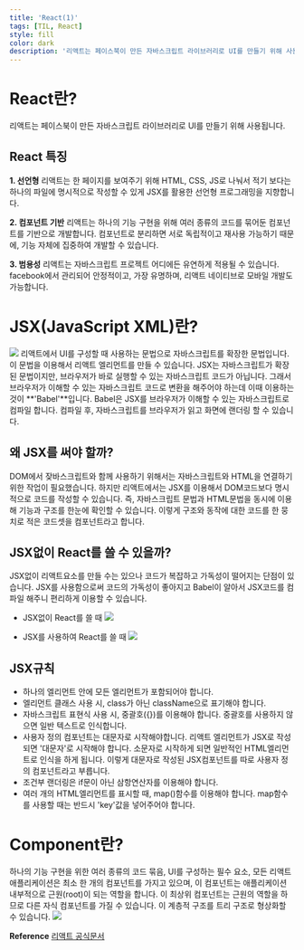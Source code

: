 ```yaml
---
title: 'React(1)'
tags: [TIL, React]
style: fill
color: dark
description: '리액트는 페이스북이 만든 자바스크립트 라이브러리로 UI를 만들기 위해 사용됩니다.'
---
```


# React란?

리액트는 페이스북이 만든 자바스크립트 라이브러리로 UI를 만들기 위해 사용됩니다.

## React 특징

**1. 선언형**
리액트는 한 페이지를 보여주기 위해 HTML, CSS, JS로 나눠서 적기 보다는 하나의 파일에 명시적으로 작성할 수 있게 JSX를 활용한 선언형 프로그래밍을 지향합니다.

**2. 컴포넌트 기반**
리액트는 하나의 기능 구현을 위해 여러 종류의 코드를 묶어둔 컴포넌트를 기반으로 개발합니다. 컴포넌트로 분리하면 서로 독립적이고 재사용 가능하기 때문에, 기능 자체에 집중하여 개발할 수 있습니다.

**3. 범용성**
리액트는 자바스크립트 프로젝트 어디에든 유연하게 적용될 수 있습니다.
facebook에서 관리되어 안정적이고, 가장 유명하며, 리액트 네이티브로 모바일 개발도 가능합니다.

# JSX(JavaScript XML)란?

![](https://images.velog.io/images/blackdavil01/post/d5391133-5662-48bc-8343-3858bc2b5a41/%EC%8A%A4%ED%81%AC%EB%A6%B0%EC%83%B7,%202021-07-09%2014-57-23.png)
리액트에서 UI를 구성할 때 사용하는 문법으로 자바스크립트를 확장한 문법입니다. 이 문법을 이용해서 리액트 엘리먼트를 만들 수 있습니다.
JSX는 자바스크립트가 확장된 문법이지만, 브라우저가 바로 실행할 수 있는 자바스크립트 코드가 아닙니다.
그래서 브라우저가 이해할 수 있는 자바스크립트 코드로 변환을 해주어야 하는데 이때 이용하는 것이 **'Babel'**입니다.
Babel은 JSX를 브라우저가 이해할 수 있는 자바스크립트로 컴파일 합니다. 컴파일 후, 자바스크립트를 브라우저가 읽고 화면에 랜더링 할 수 있습니다.

## 왜 JSX를 써야 할까?

DOM에서 잦바스크립트와 함께 사용하기 위해서는 자바스크립트와 HTML을 연결하기 위한 작업이 필요했습니다. 하지만 리액트에서는 JSX를 이용해서 DOM코드보다 명시적으로 코드를 작성할 수 있습니다.
즉, 자바스크립트 문법과 HTML문법을 동시에 이용해 기능과 구조를 한눈에 확인할 수 있습니다.
이렇게 구조와 동작에 대한 코드를 한 뭉치로 적은 코드셋을 컴포넌트라고 합니다.

## JSX없이 React를 쓸 수 있을까?

JSX없이 리액트요소를 만들 수는 있으나 코드가 복잡하고 가독성이 떨어지는 단점이 있습니다.
JSX를 사용함으로써 코드의 가독성이 좋아지고 Babel이 알아서 JSX코드를 컴파일 해주니 편리하게 이용할 수 있습니다.

- JSX없이 React를 쓸 때
  ![](https://images.velog.io/images/blackdavil01/post/76cfd1f5-4fdc-40d5-920a-07e5797fc4be/%EC%8A%A4%ED%81%AC%EB%A6%B0%EC%83%B7,%202021-07-09%2015-03-17.png)

- JSX를 사용하여 React를 쓸 때
  ![](https://images.velog.io/images/blackdavil01/post/a82fd093-9bd7-44ae-a873-9c0afa16bc99/%EC%8A%A4%ED%81%AC%EB%A6%B0%EC%83%B7,%202021-07-09%2015-04-12.png)

## JSX규칙

- 하나의 엘리먼트 안에 모든 엘리먼트가 포함되어야 합니다.
- 엘리먼트 클래스 사용 시, class가 아닌 className으로 표기해야 합니다.
- 자바스크립트 표현식 사용 시, 중괄호({})를 이용해야 합니다. 중괄호를 사용하지 않으면 일반 텍스트로 인식합니다.
- 사용자 정의 컴포넌트는 대문자로 시작해야합니다. 리액트 엘리먼트가 JSX로 작성되면 '대문자'로 시작해야 합니다. 소문자로 시작하게 되면 일반적인 HTML엘리먼트로 인식을 하게 됩니다. 이렇게 대문자로 작성된 JSX컴포넌트를 따로 사용자 정의 컴포넌트라고 부릅니다.
- 조건부 랜더링은 if문이 아닌 삼항연산자를 이용해야 합니다.
- 여러 개의 HTML엘리먼트를 표시할 때, map()함수를 이용해야 합니다. map함수를 사용할 때는 반드시 'key'값을 넣어주어야 합니다.

# Component란?

하나의 기능 구현을 위한 여러 종류의 코드 묶음, UI를 구성하는 필수 요소, 모든 리액트 애플리케이션은 최소 한 개의 컴포넌트를 가지고 있으며, 이 컴포넌트는 애플리케이션 내부적으로 근원(root)이 되는 역할을 합니다. 이 최상위 컴포넌트는 근원의 역할을 하므로 다른 자식 컴포넌트를 가질 수 있습니다. 이 계층적 구조를 트리 구조로 형상화할 수 있습니다.
![](https://images.velog.io/images/blackdavil01/post/51b7d2e9-4471-43a0-9351-129d1aa6d2f4/%EC%8A%A4%ED%81%AC%EB%A6%B0%EC%83%B7,%202021-07-09%2015-10-35.png)

**Reference**
[리액트 공식문서](https://ko.reactjs.org/docs/hello-world.html)
